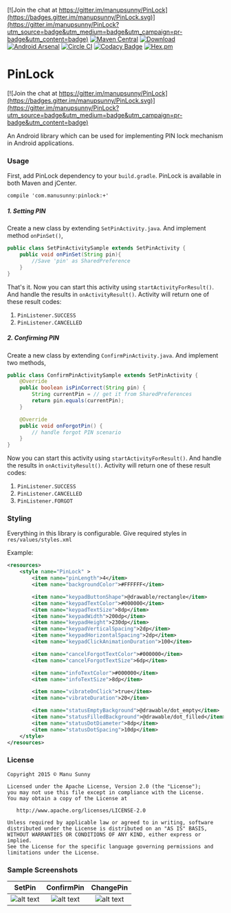 [![Join the chat at https://gitter.im/manupsunny/PinLock](https://badges.gitter.im/manupsunny/PinLock.svg)](https://gitter.im/manupsunny/PinLock?utm_source=badge&utm_medium=badge&utm_campaign=pr-badge&utm_content=badge)
[![Maven Central](https://img.shields.io/maven-central/v/com.manusunny/pinlock.svg)](http://search.maven.org/#search%7Cga%7C1%7Ca%3A%22pinlock%22)
[![Download](https://api.bintray.com/packages/manupsunny/maven/PinLock/images/download.svg)](https://bintray.com/manupsunny/maven/PinLock/_latestVersion)
[![Android Arsenal](https://img.shields.io/badge/Android%20Arsenal-PinLock-orange.svg?style=flat)](http://android-arsenal.com/details/1/2824)
[![Circle CI](https://circleci.com/gh/manupsunny/PinLock.svg?style=shield&circle-token=851fc23d68f8848cd06350b82a8391b94b65c337)](https://circleci.com/gh/manupsunny/PinLock)
[![Codacy Badge](https://api.codacy.com/project/badge/grade/9889b3e5a1894ed8bdda28b078155807)](https://www.codacy.com/app/manupsunny/PinLock)
[![Hex.pm](https://img.shields.io/hexpm/l/plug.svg)](http://www.apache.org/licenses/LICENSE-2.0)

# PinLock

[![Join the chat at https://gitter.im/manupsunny/PinLock](https://badges.gitter.im/manupsunny/PinLock.svg)](https://gitter.im/manupsunny/PinLock?utm_source=badge&utm_medium=badge&utm_campaign=pr-badge&utm_content=badge)

An Android library which can be used for implementing PIN lock mechanism in Android applications.

### Usage

First, add PinLock dependency to your `build.gradle`. PinLock is available in both Maven and jCenter.
```
compile 'com.manusunny:pinlock:+'
```

##### 1. Setting PIN

Create a new class by extending `SetPinActivity.java`. And implement method `onPinSet()`,
```java
public class SetPinActivitySample extends SetPinActivity {
    public void onPinSet(String pin){
        //Save 'pin' as SharedPreference
    }
}
```

That's it. Now you can start this activity using `startActivityForResult()`. And handle the results in `onActivityResult()`.
Activity will return one of these result codes:
1. `PinListener.SUCCESS`
2. `PinListener.CANCELLED`

##### 2. Confirming PIN

Create a new class by extending `ConfirmPinActivity.java`. And implement two methods,
```java
public class ConfirmPinActivitySample extends SetPinActivity {
    @Override
    public boolean isPinCorrect(String pin) {
        String currentPin = // get it from SharedPreferences
        return pin.equals(currentPin);
    }

    @Override
    public void onForgotPin() {
        // handle forgot PIN scenario
    }
}
```

Now you can start this activity using `startActivityForResult()`. And handle the results in `onActivityResult()`.
Activity will return one of these result codes:
1. `PinListener.SUCCESS`
2. `PinListener.CANCELLED`
3. `PinListener.FORGOT`

### Styling

Everything in this library is configurable. Give required styles in `res/values/styles.xml`

Example:
```xml
<resources>
    <style name="PinLock" >
        <item name="pinLength">4</item>
        <item name="backgroundColor">#FFFFFF</item>

        <item name="keypadButtonShape">@drawable/rectangle</item>
        <item name="keypadTextColor">#000000</item>
        <item name="keypadTextSize">8dp</item>
        <item name="keypadWidth">200dp</item>
        <item name="keypadHeight">230dp</item>
        <item name="keypadVerticalSpacing">2dp</item>
        <item name="keypadHorizontalSpacing">2dp</item>
        <item name="keypadClickAnimationDuration">100</item>

        <item name="cancelForgotTextColor">#000000</item>
        <item name="cancelForgotTextSize">6dp</item>

        <item name="infoTextColor">#000000</item>
        <item name="infoTextSize">8dp</item>

        <item name="vibrateOnClick">true</item>
        <item name="vibrateDuration">20</item>

        <item name="statusEmptyBackground">@drawable/dot_empty</item>
        <item name="statusFilledBackground">@drawable/dot_filled</item>
        <item name="statusDotDiameter">8dp</item>
        <item name="statusDotSpacing">10dp</item>
    </style>
</resources>
```

### License

    Copyright 2015 © Manu Sunny

    Licensed under the Apache License, Version 2.0 (the "License");
    you may not use this file except in compliance with the License.
    You may obtain a copy of the License at

       http://www.apache.org/licenses/LICENSE-2.0

    Unless required by applicable law or agreed to in writing, software
    distributed under the License is distributed on an "AS IS" BASIS,
    WITHOUT WARRANTIES OR CONDITIONS OF ANY KIND, either express or implied.
    See the License for the specific language governing permissions and
    limitations under the License.

### Sample Screenshots

| SetPin | ConfirmPin | ChangePin |
| :----: | :--------: | :--------:|
| ![alt text](https://github.com/manupsunny/PinLock/blob/master/images/PinSet.gif "PinSet") | ![alt text](https://github.com/manupsunny/PinLock/blob/master/images/PinConfirm.gif "PinSet") | ![alt text](https://github.com/manupsunny/PinLock/blob/master/images/PinChange.gif "PinSet") |

